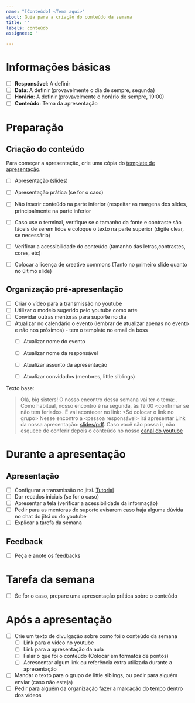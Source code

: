 ```yaml
---
name: "[Conteúdo] <Tema aqui>"
about: Guia para a criação do conteúdo da semana
title: ''
labels: conteúdo
assignees: ''

---
```


# Informações básicas

- [ ] **Responsável**: A definir
- [ ] **Data**: A definir (provavelmente o dia de sempre, segunda)
- [ ] **Horário**: A definir (provavelmente o horário de sempre, 19:00)
- [ ] **Conteúdo**: Tema da apresentação

# Preparação

## Criação do conteúdo
Para começar a apresentação, crie uma cópia do [template de apresentação](https://docs.google.com/presentation/d/1vmnoDShQdG051p4HJaaoxIffP5i2ju-jOgBeDrOAemc/edit?usp=sharing). 

- [ ] Apresentação (slides)
- [ ] Apresentação prática (se for o caso)
- [ ] Não inserir conteúdo na parte inferior (respeitar as margens dos slides, principalmente na parte inferior
- [ ] Caso use o terminal, verifique se o tamanho da fonte e contraste são fáceis de serem lidos e coloque o texto na parte superior (digite clear, se necessário)
- [ ] Verificar a acessibilidade do conteúdo (tamanho das letras,contrastes, cores, etc)
- [ ] Colocar a licença de creative commons (Tanto no primeiro slide quanto no último slide)


## Organização pré-apresentação

- [ ] Criar o vídeo para a transmissão no youtube
- [ ] Utilizar o modelo sugerido pelo youtube como arte
- [ ] Convidar outras mentoras para suporte no dia
- [ ] Atualizar no calendário o evento (lembrar de atualizar apenas no evento e não nos próximos) - tem o template no email da boss
  - [ ] Atualizar nome do evento
  - [ ] Atualizar nome da responsável
  - [ ] Atualizar assunto da apresentação
  - [ ] Atualizar convidados (mentores, little siblings)




Texto base:
> Olá, big sisters!
O nosso encontro dessa semana vai ter o tema: <Tema>.
Como habitual, nosso encontro é na segunda, às 19:00 <confirmar se não tem feriado>. E vai acontecer no link: <Só colocar o link no grupo>
Nesse encontro a <pessoa responsável> irá apresentar <etc etc>
Link da nossa apresentação: [slides/pdf](link.com).
Caso você não possa ir, não esquece de conferir depois o conteúdo no nosso [canal do youtube](link.com)

# Durante a apresentação

## Apresentação

- [ ] Configurar a transmissão no jitsi. [Tutorial](https://github.com/BOSS-BigOpenSourceSister/BigSister/blob/master/docs/ConfigLive.md)
- [ ] Dar recados iniciais (se for o caso)
- [ ] Apresentar a tela (verificar a acessibilidade da informação)
- [ ] Pedir para as mentoras de suporte avisarem caso haja alguma dúvida no chat do jitsi ou do youtube
- [ ] Explicar a tarefa da semana

## Feedback

- [ ] Peça e anote os feedbacks

# Tarefa da semana

- [ ] Se for o caso, prepare uma apresentação prática sobre o conteúdo

# Após a apresentação
- [ ] Crie um texto de divulgação sobre como foi o conteúdo da semana
  - [ ] Link para o vídeo no youtube
  - [ ] Link para a apresentação da aula
  - [ ] Falar o que foi o conteúdo (Colocar em formatos de pontos)
  - [ ] Acrescentar algum link ou referência extra utilizada durante a apresentação
- [ ] Mandar o texto para o grupo de little siblings, ou pedir para alguém enviar (caso não esteja)
- [ ] Pedir para alguém da organização fazer a marcação do tempo dentro dos vídeos
